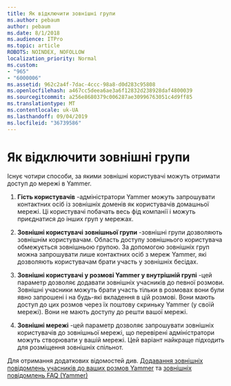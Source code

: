 ```yaml
---
title: Як відключити зовнішні групи
ms.author: pebaum
author: pebaum
ms.date: 8/1/2018
ms.audience: ITPro
ms.topic: article
ROBOTS: NOINDEX, NOFOLLOW
localization_priority: Normal
ms.custom:
- "965"
- "6000006"
ms.assetid: 962c2a4f-7dac-4ccc-98a8-d0d283c95808
ms.openlocfilehash: a467cc5deea6ae3a6f12832d238928daf4800039
ms.sourcegitcommit: a256e8680379c006287ae30996763051c4d9ff85
ms.translationtype: MT
ms.contentlocale: uk-UA
ms.lasthandoff: 09/04/2019
ms.locfileid: "36739586"
---
```

# <a name="how-to-disable-external-groups"></a>Як відключити зовнішні групи

Існує чотири способи, за якими зовнішні користувачі можуть отримати доступ до мережі в Yammer.
  
1. **Гість користувачів** -адміністратори Yammer можуть запрошувати контактних осіб із зовнішніх доменів як користувачів домашньої мережі. Ці користувачі побачать весь фід компанії і можуть приєднатися до інших груп у мережах.

2. **Зовнішні користувачі зовнішньої групи** -зовнішні групи дозволяють зовнішнім користувачам. Область доступу зовнішнього користувача обмежується зовнішньою групою. За допомогою зовнішніх груп можна запрошувати лише контактних осіб з мереж Yammer, які дозволяють користувачам брати участь у зовнішніх бесідах.

3. **Зовнішні користувачі у розмові Yammer у внутрішній групі** -цей параметр дозволяє додавати зовнішніх учасників до певної розмови. Зовнішні учасники можуть брати участь тільки в розмовах вони були явно запрошені і на будь-які вкладення в цій розмові. Вони мають доступ до цих розмов через їх поштову скриньку Yammer (у своїй мережі). Вони не мають доступу до решти вашої мережі.

4. **Зовнішні мережі** -цей параметр дозволяє запрошувати зовнішніх користувачів до зовнішньої мережі, що перевірені адміністратори можуть створювати у вашій мережі. Цей варіант найкраще підходить для розміщення зовнішніх спільнот.

Для отримання додаткових відомостей див. [Додавання зовнішніх повідомлень учасників до ваших розмов Yammer](https://docs.microsoft.com/yammer/work-with-external-users/add-external-participants) та [зовнішніх повідомлень FAQ (Yammer)](https://docs.microsoft.com/yammer/work-with-external-users/external-messaging-faq)
  